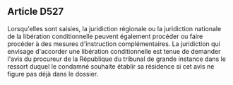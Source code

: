 Article D527
----
Lorsqu'elles sont saisies, la juridiction régionale ou la juridiction nationale
de la libération conditionnelle peuvent également procéder ou faire procéder à
des mesures d'instruction complémentaires. La juridiction qui envisage
d'accorder une libération conditionnelle est tenue de demander l'avis du
procureur de la République du tribunal de grande instance dans le ressort duquel
le condamné souhaite établir sa résidence si cet avis ne figure pas déjà dans le
dossier.
